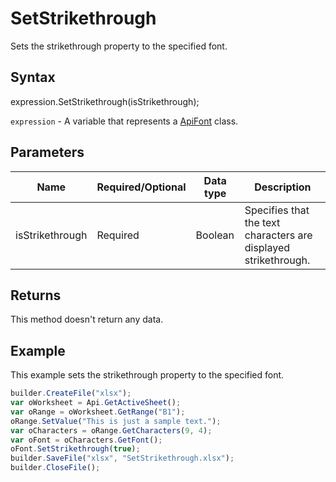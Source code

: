 # SetStrikethrough

Sets the strikethrough property to the specified font.

## Syntax

expression.SetStrikethrough(isStrikethrough);

`expression` - A variable that represents a [ApiFont](../ApiFont.md) class.

## Parameters

| **Name** | **Required/Optional** | **Data type** | **Description** |
| ------------- | ------------- | ------------- | ------------- |
| isStrikethrough | Required | Boolean | Specifies that the text characters are displayed strikethrough. |

## Returns

This method doesn't return any data.

## Example

This example sets the strikethrough property to the specified font.

```javascript
builder.CreateFile("xlsx");
var oWorksheet = Api.GetActiveSheet();
var oRange = oWorksheet.GetRange("B1");
oRange.SetValue("This is just a sample text.");
var oCharacters = oRange.GetCharacters(9, 4);
var oFont = oCharacters.GetFont();
oFont.SetStrikethrough(true);
builder.SaveFile("xlsx", "SetStrikethrough.xlsx");
builder.CloseFile();
```